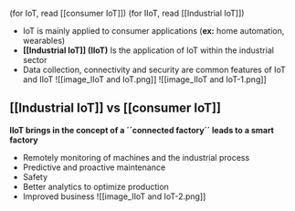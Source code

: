 (for IoT, read [[consumer IoT]]) 
(for IIoT, read [[Industrial IoT]])
- IoT is mainly applied to consumer applications (**ex:** home automation, wearables)
- **[[Industrial IoT]] (IIoT)** Is the application of IoT within the industrial sector
- Data collection, connectivity and security are common features of IoT and IIoT
![[image_IIoT and IoT.png]]
![[image_IIoT and IoT-1.png]]
## [[Industrial IoT]] vs [[consumer IoT]]
**IIoT brings in the concept of a ´´connected factory´´ leads to a smart factory**
- Remotely monitoring of machines and the industrial process
- Predictive and proactive maintenance
- Safety
- Better analytics to optimize production
- Improved business
![[image_IIoT and IoT-2.png]]
